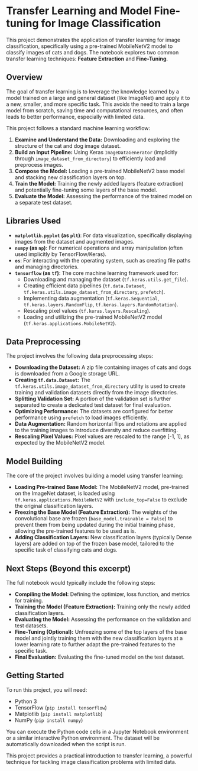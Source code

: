 # Transfer Learning and Model Fine-tuning for Image Classification

This project demonstrates the application of transfer learning for image classification, specifically using a pre-trained MobileNetV2 model to classify images of cats and dogs. The notebook explores two common transfer learning techniques: **Feature Extraction** and **Fine-Tuning**.

## Overview

The goal of transfer learning is to leverage the knowledge learned by a model trained on a large and general dataset (like ImageNet) and apply it to a new, smaller, and more specific task. This avoids the need to train a large model from scratch, saving time and computational resources, and often leads to better performance, especially with limited data.

This project follows a standard machine learning workflow:

1.  **Examine and Understand the Data:** Downloading and exploring the structure of the cat and dog image dataset.
2.  **Build an Input Pipeline:** Using Keras `ImageDataGenerator` (implicitly through `image_dataset_from_directory`) to efficiently load and preprocess images.
3.  **Compose the Model:** Loading a pre-trained MobileNetV2 base model and stacking new classification layers on top.
4.  **Train the Model:** Training the newly added layers (feature extraction) and potentially fine-tuning some layers of the base model.
5.  **Evaluate the Model:** Assessing the performance of the trained model on a separate test dataset.

## Libraries Used

* **`matplotlib.pyplot` (as `plt`)**: For data visualization, specifically displaying images from the dataset and augmented images.
* **`numpy` (as `np`)**: For numerical operations and array manipulation (often used implicitly by TensorFlow/Keras).
* **`os`**: For interacting with the operating system, such as creating file paths and managing directories.
* **`tensorflow` (as `tf`)**: The core machine learning framework used for:
    * Downloading and managing the dataset (`tf.keras.utils.get_file`).
    * Creating efficient data pipelines (`tf.data.Dataset`, `tf.keras.utils.image_dataset_from_directory`, `prefetch`).
    * Implementing data augmentation (`tf.keras.Sequential`, `tf.keras.layers.RandomFlip`, `tf.keras.layers.RandomRotation`).
    * Rescaling pixel values (`tf.keras.layers.Rescaling`).
    * Loading and utilizing the pre-trained MobileNetV2 model (`tf.keras.applications.MobileNetV2`).

## Data Preprocessing

The project involves the following data preprocessing steps:

* **Downloading the Dataset:** A zip file containing images of cats and dogs is downloaded from a Google storage URL.
* **Creating `tf.data.Dataset`:** The `tf.keras.utils.image_dataset_from_directory` utility is used to create training and validation datasets directly from the image directories.
* **Splitting Validation Set:** A portion of the validation set is further separated to create a dedicated test dataset for final evaluation.
* **Optimizing Performance:** The datasets are configured for better performance using `prefetch` to load images efficiently.
* **Data Augmentation:** Random horizontal flips and rotations are applied to the training images to introduce diversity and reduce overfitting.
* **Rescaling Pixel Values:** Pixel values are rescaled to the range \[-1, 1], as expected by the MobileNetV2 model.

## Model Building

The core of the project involves building a model using transfer learning:

* **Loading Pre-trained Base Model:** The MobileNetV2 model, pre-trained on the ImageNet dataset, is loaded using `tf.keras.applications.MobileNetV2` with `include_top=False` to exclude the original classification layers.
* **Freezing the Base Model (Feature Extraction):** The weights of the convolutional base are frozen (`base_model.trainable = False`) to prevent them from being updated during the initial training phase, allowing the pre-trained features to be used as is.
* **Adding Classification Layers:** New classification layers (typically Dense layers) are added on top of the frozen base model, tailored to the specific task of classifying cats and dogs.

## Next Steps (Beyond this excerpt)

The full notebook would typically include the following steps:

* **Compiling the Model:** Defining the optimizer, loss function, and metrics for training.
* **Training the Model (Feature Extraction):** Training only the newly added classification layers.
* **Evaluating the Model:** Assessing the performance on the validation and test datasets.
* **Fine-Tuning (Optional):** Unfreezing some of the top layers of the base model and jointly training them with the new classification layers at a lower learning rate to further adapt the pre-trained features to the specific task.
* **Final Evaluation:** Evaluating the fine-tuned model on the test dataset.

## Getting Started

To run this project, you will need:

* Python 3
* TensorFlow (`pip install tensorflow`)
* Matplotlib (`pip install matplotlib`)
* NumPy (`pip install numpy`)

You can execute the Python code cells in a Jupyter Notebook environment or a similar interactive Python environment. The dataset will be automatically downloaded when the script is run.

This project provides a practical introduction to transfer learning, a powerful technique for tackling image classification problems with limited data.
